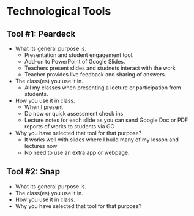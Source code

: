 # Technological Tools

## Tool #1: Peardeck
* What its general purpose is.
  * Presentation and student engagement tool.  
  * Add-on to PowerPoint of Google Slides.  
  * Teachers present slides and studnets interact with the work
  * Teacher provides live feedback and sharing of answers.
* The class(es) you use it in.
  * All my classes when presenting a lecture or participation from students. 
* How you use it in class.
  * When I present
  * Do now or quick assessment check ins
  * Lecture notes for each slide as you can send Google Doc or PDF reports of works to students via GC
* Why you have selected that tool for that purpose?
  * It works well with slides where I build many of my lesson and lectures now
  * No need to use an extra app or webpage.

## Tool #2: Snap
* What its general purpose is.
* The class(es) you use it in.
* How you use it in class.
* Why you have selected that tool for that purpose?
